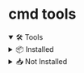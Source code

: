 # cmd tools

<details open>
<summary>🛠️ Tools</summary>


<details>
<summary>📦 Installed</summary>

- `cat` → `bat` - adds syntax highlighting and line numbers
  - https://lnkd.in/g5QJCbCq
- `find` → `fd` - more user-friendly, and faster
  - https://lnkd.in/g4zrqB8n
- `man` → `tldr` - more simple, easier to use man pages maintained by the community
  - https://lnkd.in/gYzjrYNA

</details>

<details>
<summary>📥 Not Installed</summary>

- `ls` → `exa` - more features (e.g. coloring, git aware) modern replacement
  - https://lnkd.in/gWwvMY6y
- `delta` - syntax highlighter for git, diff, grep output. Much easier to read
  - https://lnkd.in/g3_6fXqS
- `df` → `duf` - better readability (e.g. viewport adjustments, coloring)
  - https://lnkd.in/gvjUnEsR
- `tree` → `broot` - better UI, persistent file management and traversal
  - https://lnkd.in/g6mgDXdR
- `grep` → `ripgrep` - git aware and higher performance
  - https://lnkd.in/gjspmhKR
- `ctrl+r` → `mcfly` - a more intelligent shell history search
  - https://lnkd.in/ghGuZCwf

</details>

</details>
